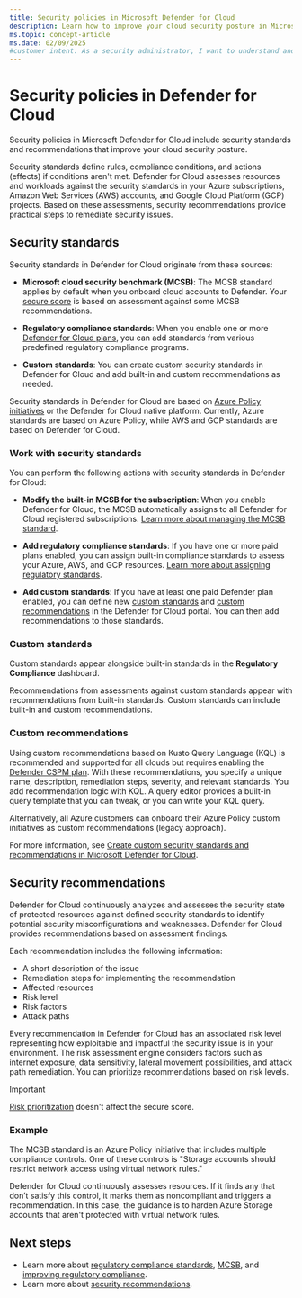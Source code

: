 ```yaml
---
title: Security policies in Microsoft Defender for Cloud 
description: Learn how to improve your cloud security posture in Microsoft Defender for Cloud with security policies, standards, and recommendations.
ms.topic: concept-article
ms.date: 02/09/2025
#customer intent: As a security administrator, I want to understand and implement security policies in Microsoft Defender for Cloud so that I can improve my cloud security posture.
---
```


# Security policies in Defender for Cloud

Security policies in Microsoft Defender for Cloud include security standards and recommendations that improve your cloud security posture.

Security standards define rules, compliance conditions, and actions (effects) if conditions aren't met. Defender for Cloud assesses resources and workloads against the security standards in your Azure subscriptions, Amazon Web Services (AWS) accounts, and Google Cloud Platform (GCP) projects. Based on these assessments, security recommendations provide practical steps to remediate security issues.

## Security standards

Security standards in Defender for Cloud originate from these sources:

- **Microsoft cloud security benchmark (MCSB)**: The MCSB standard applies by default when you onboard cloud accounts to Defender. Your [secure score](secure-score-security-controls.md) is based on assessment against some MCSB recommendations.

- **Regulatory compliance standards**: When you enable one or more [Defender for Cloud plans](defender-for-cloud-introduction.md), you can add standards from various predefined regulatory compliance programs.

- **Custom standards**: You can create custom security standards in Defender for Cloud and add built-in and custom recommendations as needed.

Security standards in Defender for Cloud are based on [Azure Policy](/azure/governance/policy/overview) [initiatives](/azure/governance/policy/concepts/initiative-definition-structure) or the Defender for Cloud native platform. Currently, Azure standards are based on Azure Policy, while AWS and GCP standards are based on Defender for Cloud.

### Work with security standards

You can perform the following actions with security standards in Defender for Cloud:

- **Modify the built-in MCSB for the subscription**: When you enable Defender for Cloud, the MCSB automatically assigns to all Defender for Cloud registered subscriptions. [Learn more about managing the MCSB standard](manage-mcsb.md).

- **Add regulatory compliance standards**: If you have one or more paid plans enabled, you can assign built-in compliance standards to assess your Azure, AWS, and GCP resources. [Learn more about assigning regulatory standards](update-regulatory-compliance-packages.yml).

- **Add custom standards**: If you have at least one paid Defender plan enabled, you can define new [custom standards](custom-security-policies.md) and [custom recommendations](create-custom-recommendations.md) in the Defender for Cloud portal. You can then add recommendations to those standards.

### Custom standards

Custom standards appear alongside built-in standards in the **Regulatory Compliance** dashboard.

Recommendations from assessments against custom standards appear with recommendations from built-in standards. Custom standards can include built-in and custom recommendations.

### Custom recommendations

Using custom recommendations based on Kusto Query Language (KQL) is recommended and supported for all clouds but requires enabling the [Defender CSPM plan](concept-cloud-security-posture-management.md). With these recommendations, you specify a unique name, description, remediation steps, severity, and relevant standards. You add recommendation logic with KQL. A query editor provides a built-in query template that you can tweak, or you can write your KQL query.

Alternatively, all Azure customers can onboard their Azure Policy custom initiatives as custom recommendations (legacy approach).

For more information, see [Create custom security standards and recommendations in Microsoft Defender for Cloud](create-custom-recommendations.md).

## Security recommendations

Defender for Cloud continuously analyzes and assesses the security state of protected resources against defined security standards to identify potential security misconfigurations and weaknesses. Defender for Cloud provides recommendations based on assessment findings.

Each recommendation includes the following information:

- A short description of the issue
- Remediation steps for implementing the recommendation
- Affected resources
- Risk level
- Risk factors
- Attack paths

Every recommendation in Defender for Cloud has an associated risk level representing how exploitable and impactful the security issue is in your environment. The risk assessment engine considers factors such as internet exposure, data sensitivity, lateral movement possibilities, and attack path remediation. You can prioritize recommendations based on risk levels.

> [!IMPORTANT]
> [Risk prioritization](risk-prioritization.md) doesn't affect the secure score.

### Example

The MCSB standard is an Azure Policy initiative that includes multiple compliance controls. One of these controls is "Storage accounts should restrict network access using virtual network rules."

Defender for Cloud continuously assesses resources. If it finds any that don’t satisfy this control, it marks them as noncompliant and triggers a recommendation. In this case, the guidance is to harden Azure Storage accounts that aren't protected with virtual network rules.

## Next steps

- Learn more about [regulatory compliance standards](concept-regulatory-compliance-standards.md), [MCSB](concept-regulatory-compliance.md), and [improving regulatory compliance](regulatory-compliance-dashboard.md).
- Learn more about [security recommendations](review-security-recommendations.md).

